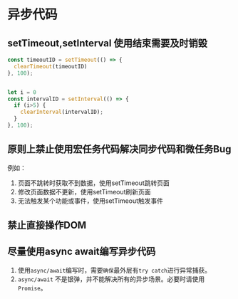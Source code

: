 # 异步代码



## setTimeout,setInterval 使用结束需要及时销毁

```js
const timeoutID = setTimeout(() => {
  clearTimeout(timeoutID)
}, 100); 


let i = 0
const intervalID = setInterval(() => {
  if (i>5) {
    clearInterval(intervalID);
  }
}, 100);
```

## 原则上禁止使用宏任务代码解决同步代码和微任务Bug

例如：

1. 页面不跳转时获取不到数据，使用setTimeout跳转页面
2. 修改页面数据不更新，使用setTimeout刷新页面
3. 无法触发某个功能或事件，使用setTimeout触发事件

## 禁止直接操作DOM

## 尽量使用async await编写异步代码

1. 使用`async/await`编写时，需要`确保`最外层有`try catch`进行异常捕获。
2. `async/await` 不是银弹，并不能解决所有的异步场景。必要时请使用`Promise`。

